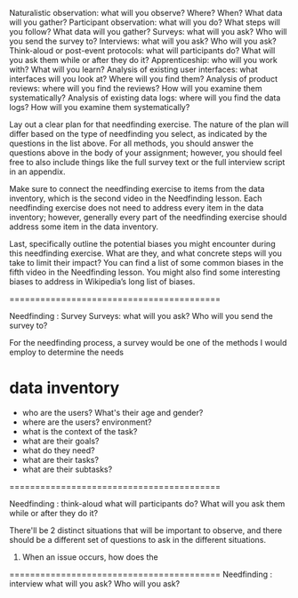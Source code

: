 Naturalistic observation: what will you observe? Where? When? What data will you gather? Participant observation: what will you do? What steps will you follow? What data will you gather? Surveys: what will you ask? Who will you send the survey to? Interviews: what will you ask? Who will you ask? Think-aloud or post-event protocols: what will participants do? What will you ask them while or after they do it? Apprenticeship: who will you work with? What will you learn? Analysis of existing user interfaces: what interfaces will you look at? Where will you find them? Analysis of product reviews: where will you find the reviews? How will you examine them systematically? Analysis of existing data logs: where will you find the data logs? How will you examine them systematically? 

Lay out a clear plan for that needfinding exercise. The nature of the plan will differ based on the type of needfinding you select, as indicated by the questions in the list above. For all methods, you should answer the questions above in the body of your assignment; however, you should feel free to also include things like the full survey text or the full interview script in an appendix.

Make sure to connect the needfinding exercise to items from the data inventory, which is the second video in the Needfinding lesson. Each needfinding exercise does not need to address every item in the data inventory; however, generally every part of the needfinding exercise should address some item in the data inventory.

Last, specifically outline the potential biases you might encounter during this needfinding exercise. What are they, and what concrete steps will you take to limit their impact? You can find a list of some common biases in the fifth video in the Needfinding lesson. You might also find some interesting biases to address in Wikipedia’s long list of biases.

=========================================

Needfinding : Survey 
Surveys: what will you ask? Who will you send the survey to? 

For the needfinding process, a survey would be one of the methods I would employ to determine the needs  

# data inventory
- who are the users? What's their age and gender? 
- where are the users? environment?
- what is the context of the task?
- what are their goals?
- what do they need?
- what are their tasks?
- what are their subtasks?


=========================================

Needfinding : think-aloud
what will participants do? What will you ask them while or after they do it?

There'll be 2 distinct situations that will be important to observe, and there should be a different set of questions to ask in the different situations. 

1) When an issue occurs, how does the 

=========================================
Needfinding : interview
what will you ask? Who will you ask? 

